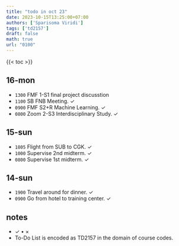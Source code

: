 ```yaml
---
title: "todo in oct 23"
date: 2023-10-15T13:25:00+07:00
authors: ['Sparisoma Viridi']
tags: ['td2157']
draft: false
math: true
url: "0100"
---
```

{{< toc >}}


## 16-mon
+ `1300` FMF 1-S1 final project discusstion
+ `1100` SB FNB Meeting. &check;
+ `0900` FMF S2+R Machine Learning. &check;
+ `0800` Zoom 2-S3 Interdisciplinary Study. &check;


## 15-sun
+ `1805` Flight from SUB to CGK. &check;
+ `1000` Supervise 2nd midterm. &check;
+ `0800` Supervise 1st midterm. &check;


## 14-sun
+ `1900` Travel around for dinner. &check;
+ `0900` Go from hotel to training center. &check;


## notes
+ &check; &bull; &times;
+ To-Do List is encoded as TD2157 in the domain of  course codes.
